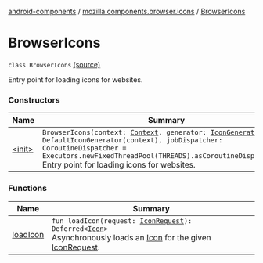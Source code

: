 [android-components](../../index.md) / [mozilla.components.browser.icons](../index.md) / [BrowserIcons](./index.md)

# BrowserIcons

`class BrowserIcons` [(source)](https://github.com/mozilla-mobile/android-components/blob/master/components/browser/icons/src/main/java/mozilla/components/browser/icons/BrowserIcons.kt#L23)

Entry point for loading icons for websites.

### Constructors

| Name | Summary |
|---|---|
| [&lt;init&gt;](-init-.md) | `BrowserIcons(context: `[`Context`](https://developer.android.com/reference/android/content/Context.html)`, generator: `[`IconGenerator`](../../mozilla.components.browser.icons.generator/-icon-generator/index.md)` = DefaultIconGenerator(context), jobDispatcher: CoroutineDispatcher = Executors.newFixedThreadPool(THREADS).asCoroutineDispatcher())`<br>Entry point for loading icons for websites. |

### Functions

| Name | Summary |
|---|---|
| [loadIcon](load-icon.md) | `fun loadIcon(request: `[`IconRequest`](../-icon-request/index.md)`): Deferred<`[`Icon`](../-icon/index.md)`>`<br>Asynchronously loads an [Icon](../-icon/index.md) for the given [IconRequest](../-icon-request/index.md). |
